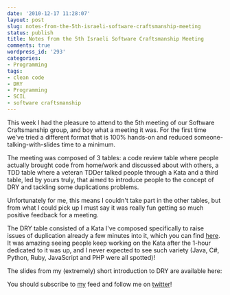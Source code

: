```yaml
---
date: '2010-12-17 11:28:07'
layout: post
slug: notes-from-the-5th-israeli-software-craftsmanship-meeting
status: publish
title: Notes from the 5th Israeli Software Craftsmanship Meeting
comments: true
wordpress_id: '293'
categories:
- Programming
tags:
- clean code
- DRY
- Programming
- SCIL
- software craftsmanship
---
```


This week I had the pleasure to attend to the 5th meeting of our Software Craftsmanship group, and boy what a meeting it was. For the first time we've tried a different format that is 100% hands-on and reduced someone-talking-with-slides time to a minimum.

The meeting was composed of 3 tables: a code review table where people actually brought code from home/work and discussed about with others, a TDD table where a veteran TDDer talked people through a Kata and a third table, led by yours truly, that aimed to introduce people to the concept of DRY and tackling some duplications problems.

Unfortunately for me, this means I couldn't take part in the other tables, but from what I could pick up I must say it was really fun getting so much positive feedback for a meeting.

The DRY table consisted of a Kata I've composed specifically to raise issues of duplication already a few minutes into it, which you can find [here](http://www.codelord.net/2010/12/11/serializer-kata-practicing-dry/). It was amazing seeing people keep working on the Kata after the 1-hour dedicated to it was up, and I never expected to see such variety (Java, C#, Python, Ruby, JavaScript and PHP were all spotted)!

The slides from my (extremely) short introduction to DRY are available here:

<script src="http://speakerdeck.com/embed/4f6dac1faa99e4002202a486.js"></script>

You should subscribe to [my](http://feeds.feedburner.com/TheCodeDump) feed and follow me on [twitter](http://twitter.com/avivby)!

